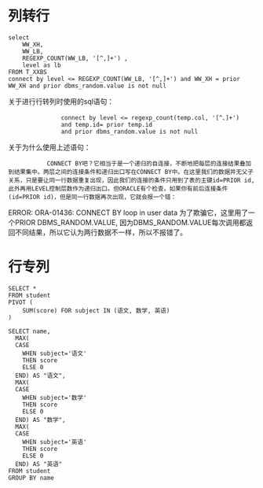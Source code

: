 # 列转行
```
select   
    WW_XH, 
    WW_LB,  
    REGEXP_COUNT(WW_LB, '[^,]+') , 
    level as lb 
FROM T_XXBS
connect by level <= REGEXP_COUNT(WW_LB, '[^,]+') and WW_XH = prior WW_XH and prior dbms_random.value is not null
```

关于进行行转列时使用的sql语句：
```
               connect by level <= regexp_count(temp.col, '[^、]+')
               and temp.id= prior temp.id
               and prior dbms_random.value is not null
```
关于为什么使用上述语句：

               CONNECT BY吧？它相当于是一个递归的自连接，不断地把每层的连接结果叠加到结果集中。两层之间的连接条件和递归出口写在CONNECT BY中。在这里我们的数据并无父子关系，只是要让同一行数据重复出现，因此我们的连接的条件只用到了表的主键id=PRIOR id, 此外再用LEVEL控制层数作为递归出口。但ORACLE有个检查，如果你有前后连接条件(id=PRIOR id)，但是同一行数据再次出现，它就会报一个错：
ERROR:
ORA-01436: CONNECT BY loop in user data
为了欺骗它，这里用了一个PRIOR DBMS_RANDOM.VALUE, 因为DBMS_RANDOM.VALUE每次调用都返回不同结果，所以它认为两行数据不一样，所以不报错了。


# 行专列

```
SELECT *
FROM student
PIVOT (
    SUM(score) FOR subject IN (语文, 数学, 英语)
)
```



```
SELECT name,
  MAX(
  CASE
    WHEN subject='语文'
    THEN score
    ELSE 0
  END) AS "语文",
  MAX(
  CASE
    WHEN subject='数学'
    THEN score
    ELSE 0
  END) AS "数学",
  MAX(
  CASE
    WHEN subject='英语'
    THEN score
    ELSE 0
  END) AS "英语"
FROM student
GROUP BY name
```